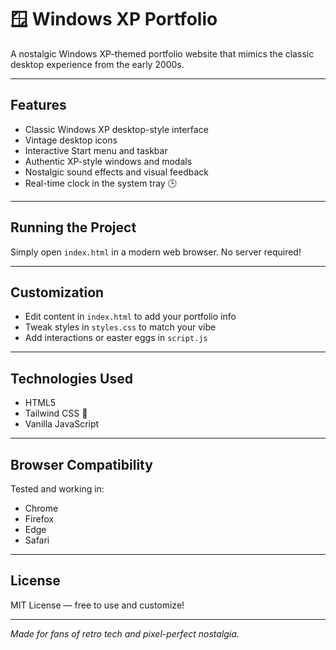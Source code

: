 # 🪟 Windows XP Portfolio

A nostalgic Windows XP-themed portfolio website that mimics the classic desktop experience from the early 2000s.

---

## Features

- Classic Windows XP desktop-style interface  
- Vintage desktop icons  
- Interactive Start menu and taskbar  
- Authentic XP-style windows and modals  
- Nostalgic sound effects and visual feedback  
- Real-time clock in the system tray 🕒  

---

## Running the Project

Simply open `index.html` in a modern web browser. No server required!  

---

## Customization

- Edit content in `index.html` to add your portfolio info  
- Tweak styles in `styles.css` to match your vibe  
- Add interactions or easter eggs in `script.js`  

---

## Technologies Used

- HTML5  
- Tailwind CSS 🎨  
- Vanilla JavaScript  

---

## Browser Compatibility

Tested and working in:

- Chrome  
- Firefox  
- Edge  
- Safari  

---

## License

MIT License — free to use and customize!

---

*Made for fans of retro tech and pixel-perfect nostalgia.*
